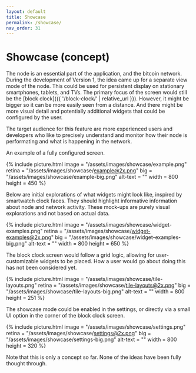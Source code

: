 ```yaml
---
layout: default
title: Showcase
permalink: /showcase/
nav_order: 31
---
```


# Showcase (concept)

The node is an essential part of the application, and the bitcoin network. During the development of Version 1, the idea came up for a separate view mode of the node. This could be used for persistent display on stationary smartphones, tablets, and TVs. The primary focus of the screen would still be the [block clock]({{ '/block-clock/' | relative_url }}). However, it might be bigger so it can be more easily seen from a distance. And there might be more visual detail and potentially additional widgets that could be configured by the user.

The target audience for this feature are more experienced users and developers who like to precisely understand and monitor how their node is performating and what is happening in the network.

An example of a fully configured screen.

{% include picture.html
	image = "/assets/images/showcase/example.png"
	retina = "/assets/images/showcase/example@2x.png"
	big = "/assets/images/showcase/example-big.png"
	alt-text = ""
	width = 800
	height = 450
%}

Below are initial explorations of what widgets might look like, inspired by smartwatch clock faces. They should highlight informative information about node and network activity. These mock-ups are purely visual explorations and not based on actual data.

{% include picture.html
	image = "/assets/images/showcase/widget-examples.png"
	retina = "/assets/images/showcase/widget-examples@2x.png"
	big = "/assets/images/showcase/widget-examples-big.png"
	alt-text = ""
	width = 800
	height = 650
%}

The block clock screen would follow a grid logic, allowing for user-customizable widgets to be placed. How a user would go about doing this has not been considered yet.

{% include picture.html
	image = "/assets/images/showcase/tile-layouts.png"
	retina = "/assets/images/showcase/tile-layouts@2x.png"
	big = "/assets/images/showcase/tile-layouts-big.png"
	alt-text = ""
	width = 800
	height = 251
%}

The showcase mode could be enabled in the settings, or directly via a small UI option in the corner of the block clock screen.

{% include picture.html
	image = "/assets/images/showcase/settings.png"
	retina = "/assets/images/showcase/settings@2x.png"
	big = "/assets/images/showcase/settings-big.png"
	alt-text = ""
	width = 800
	height = 320
%}

Note that this is only a concept so far. None of the ideas have been fully thought through.